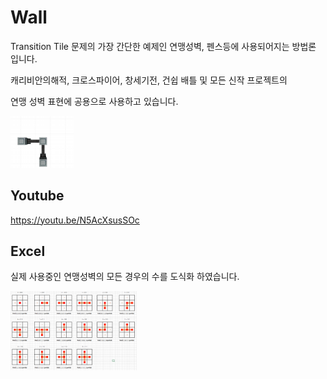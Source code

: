 # Wall

Transition Tile 문제의 가장 간단한 예제인 연맹성벽, 펜스등에 사용되어지는 방법론 입니다.

캐리비안의해적, 크로스파이어, 창세기전, 건쉽 배틀 및 모든 신작 프로젝트의 

연맹 성벽 표현에 공용으로 사용하고 있습니다.

<img src="./WALL_0110.PNG" width="20%" height="20%"></img>

## Youtube

https://youtu.be/N5AcXsusSOc

## Excel

실제 사용중인 연맹성벽의 모든 경우의 수를 도식화 하였습니다.

<img src="./WALL_TOTAL.PNG" width="40%" height="40%"></img>
